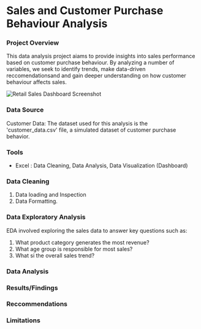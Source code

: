 # Sales and Customer Purchase Behaviour Analysis

### Project Overview

This data analysis project aiams to provide insights into sales performance based on customer purchase behaviour. By analyzing a number of variables, we seek to identify trends, make data-driven reccomendationsand and gain deeper understanding on how customer behaviour affects sales.

![Retail Sales Dashboard Screenshot](https://github.com/zinhlemzamane/Retail-Sales-Dashboard/assets/112410438/0cd93b7f-3fa1-4e86-964a-52e3d30e9f24)


### Data Source

Customer Data: The dataset used for this analysis is the 'customer_data.csv' file, a simulated dataset of customer purchase behavior.

### Tools

- Excel : Data Cleaning, Data Analysis, Data Visualization (Dashboard)

### Data Cleaning 

1. Data loading and Inspection
2. Data Formatting.

### Data Exploratory Analysis

EDA involved exploring the sales data to answer key questions such as:

1. What product category generates the most revenue?
2. What age group is responsible for most sales?
3. What si the overall sales trend?

### Data Analysis

### Results/Findings

### Reccommendations

### Limitations



